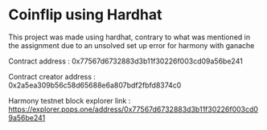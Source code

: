 # Coinflip using Hardhat

This project was made using hardhat, contrary to what was mentioned in the assignment due to an unsolved set up error for harmony with ganache

Contract address : 0x77567d6732883d3b11f30226f003cd09a56be241

Contract creator address : 0x2a5ea309b56c58d65688e6a807bdf2fbfd8374c0

Harmony testnet block explorer link : https://explorer.pops.one/address/0x77567d6732883d3b11f30226f003cd09a56be241
